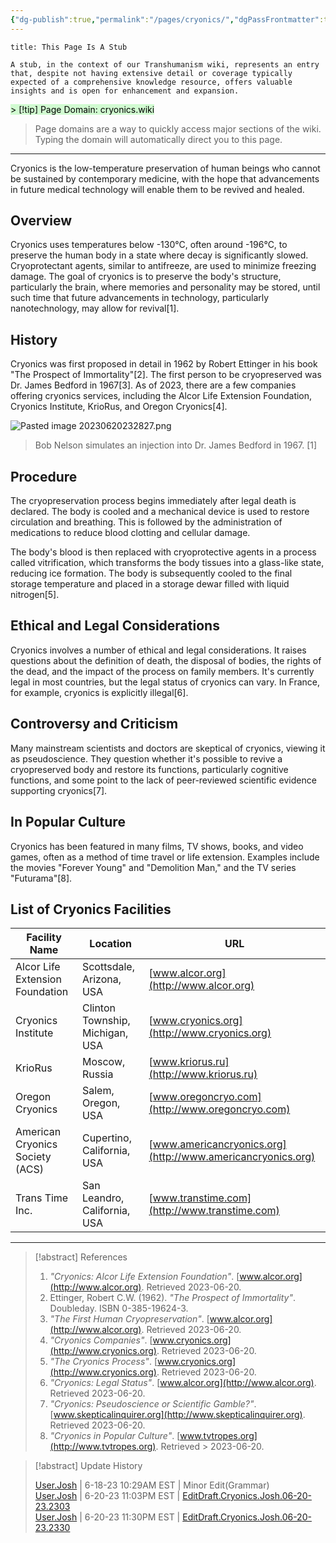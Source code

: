 ```yaml
---
{"dg-publish":true,"permalink":"/pages/cryonics/","dgPassFrontmatter":true}
---
```


```ad-warning
title: This Page Is A Stub

A stub, in the context of our Transhumanism wiki, represents an entry that, despite not having extensive detail or coverage typically expected of a comprehensive knowledge resource, offers valuable insights and is open for enhancement and expansion.

```

<mark style="background: #BBFABBA6;">> [!tip] Page Domain: cryonics.wiki
> Page domains are a way to quickly access major sections of the wiki. Typing the domain will automatically direct you to this page.</mark>

-----

Cryonics is the low-temperature preservation of human beings who cannot be sustained by contemporary medicine, with the hope that advancements in future medical technology will enable them to be revived and healed.

## Overview

Cryonics uses temperatures below -130°C, often around -196°C, to preserve the human body in a state where decay is significantly slowed. Cryoprotectant agents, similar to antifreeze, are used to minimize freezing damage. The goal of cryonics is to preserve the body's structure, particularly the brain, where memories and personality may be stored, until such time that future advancements in technology, particularly nanotechnology, may allow for revival[1].

## History

Cryonics was first proposed in detail in 1962 by Robert Ettinger in his book "The Prospect of Immortality"[2]. The first person to be cryopreserved was Dr. James Bedford in 1967[3]. As of 2023, there are a few companies offering cryonics services, including the Alcor Life Extension Foundation, Cryonics Institute, KrioRus, and Oregon Cryonics[4].

![Pasted image 20230620232827.png](https://publish-01.obsidian.md/access/bc57fb8fe5f838467b630bc5843a98ac/Pasted%20image%2020230620232827.png)

> Bob Nelson simulates an injection into Dr. James Bedford in 1967. [1]

## Procedure

The cryopreservation process begins immediately after legal death is declared. The body is cooled and a mechanical device is used to restore circulation and breathing. This is followed by the administration of medications to reduce blood clotting and cellular damage.

The body's blood is then replaced with cryoprotective agents in a process called vitrification, which transforms the body tissues into a glass-like state, reducing ice formation. The body is subsequently cooled to the final storage temperature and placed in a storage dewar filled with liquid nitrogen[5].

## Ethical and Legal Considerations

Cryonics involves a number of ethical and legal considerations. It raises questions about the definition of death, the disposal of bodies, the rights of the dead, and the impact of the process on family members. It's currently legal in most countries, but the legal status of cryonics can vary. In France, for example, cryonics is explicitly illegal[6].

## Controversy and Criticism

Many mainstream scientists and doctors are skeptical of cryonics, viewing it as pseudoscience. They question whether it's possible to revive a cryopreserved body and restore its functions, particularly cognitive functions, and some point to the lack of peer-reviewed scientific evidence supporting cryonics[7].

## In Popular Culture

Cryonics has been featured in many films, TV shows, books, and video games, often as a method of time travel or life extension. Examples include the movies "Forever Young" and "Demolition Man," and the TV series "Futurama"[8].

## List of Cryonics Facilities

|Facility Name|Location|URL|
|---|---|---|
|Alcor Life Extension Foundation|Scottsdale, Arizona, USA|[www.alcor.org](http://www.alcor.org)|
|Cryonics Institute|Clinton Township, Michigan, USA|[www.cryonics.org](http://www.cryonics.org)|
|KrioRus|Moscow, Russia|[www.kriorus.ru](http://www.kriorus.ru)|
|Oregon Cryonics|Salem, Oregon, USA|[www.oregoncryo.com](http://www.oregoncryo.com)|
|American Cryonics Society (ACS)|Cupertino, California, USA|[www.americancryonics.org](http://www.americancryonics.org)|
|Trans Time Inc.|San Leandro, California, USA|[www.transtime.com](http://www.transtime.com)|

---

> [!abstract] References
> 
> 1. _"Cryonics: Alcor Life Extension Foundation"_. [www.alcor.org](http://www.alcor.org). Retrieved 2023-06-20.
> 2. Ettinger, Robert C.W. (1962). _"The Prospect of Immortality"_. Doubleday. ISBN 0-385-19624-3.
> 3. _"The First Human Cryopreservation"_. [www.alcor.org](http://www.alcor.org). Retrieved 2023-06-20.
> 4. _"Cryonics Companies"_. [www.cryonics.org](http://www.cryonics.org). Retrieved 2023-06-20.
> 5. _"The Cryonics Process"_. [www.cryonics.org](http://www.cryonics.org). Retrieved 2023-06-20.
> 6. _"Cryonics: Legal Status"_. [www.alcor.org](http://www.alcor.org). Retrieved 2023-06-20.
> 7. _"Cryonics: Pseudoscience or Scientific Gamble?"_. [www.skepticalinquirer.org](http://www.skepticalinquirer.org). Retrieved 2023-06-20.
> 8. _"Cryonics in Popular Culture"_. [www.tvtropes.org](http://www.tvtropes.org). Retrieved > 2023-06-20.
> 


> [!abstract] Update History
> 
> [User.Josh](https://transhumanism.wiki/Contributors/Contributor+Profiles/User.Josh) | 6-18-23 10:29AM EST | Minor Edit(Grammar)  
[User.Josh](https://transhumanism.wiki/Contributors/Contributor+Profiles/User.Josh) | 6-20-23 11:03PM EST | [EditDraft.Cryonics.Josh.06-20-23.2303](https://transhumanism.wiki/Drafts/Accepted/EditDraft.Cryonics.Josh.06-20-23.2303)  
[User.Josh](https://transhumanism.wiki/Contributors/Contributor+Profiles/User.Josh) | 6-20-23 11:30PM EST | [EditDraft.Cryonics.Josh.06-20-23.2330](https://transhumanism.wiki/Drafts/Accepted/EditDraft.Cryonics.Josh.06-20-23.2330)
